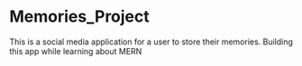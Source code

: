 # Memories_Project
This is a social media application for a user to store their memories. Building this app while learning about MERN
